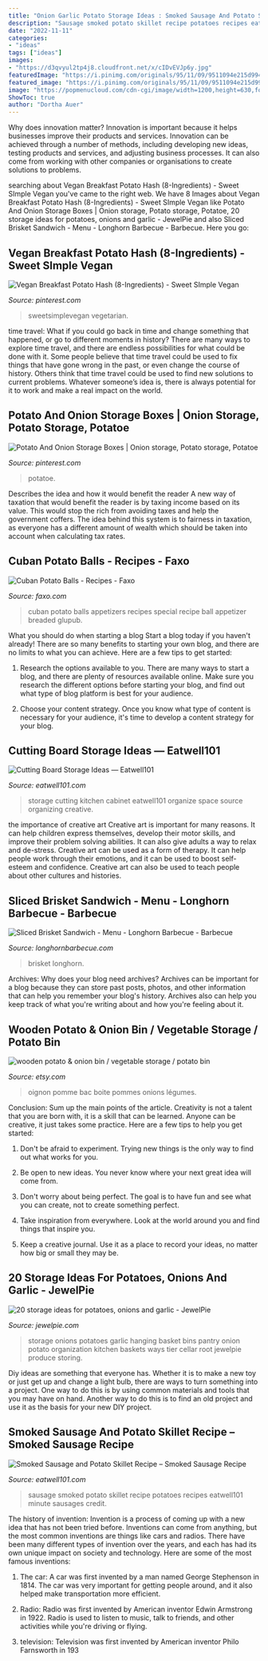 ```yaml
---
title: "Onion Garlic Potato Storage Ideas : Smoked Sausage And Potato Skillet Recipe – Smoked Sausage Recipe"
description: "Sausage smoked potato skillet recipe potatoes recipes eatwell101 minute sausages credit"
date: "2022-11-11"
categories:
- "ideas"
tags: ["ideas"]
images:
- "https://d3qvyul2tp4j8.cloudfront.net/x/cIDvEVJp6y.jpg"
featuredImage: "https://i.pinimg.com/originals/95/11/09/9511094e215d994f2c76b19940e56c71.jpg"
featured_image: "https://i.pinimg.com/originals/95/11/09/9511094e215d994f2c76b19940e56c71.jpg"
image: "https://popmenucloud.com/cdn-cgi/image/width=1200,height=630,format=auto,fit=cover/bpjoknyl/31a510ab-6d25-4d6f-9b56-c651f3424d55.jpg"
ShowToc: true
author: "Dortha Auer"
---
```



Why does innovation matter?
Innovation is important because it helps businesses improve their products and services. Innovation can be achieved through a number of methods, including developing new ideas, testing products and services, and adjusting business processes. It can also come from working with other companies or organisations to create solutions to problems.

	

		
searching about Vegan Breakfast Potato Hash (8-Ingredients) - Sweet SImple Vegan you've came to the right web. We have 8 Images about Vegan Breakfast Potato Hash (8-Ingredients) - Sweet SImple Vegan like Potato And Onion Storage Boxes | Onion storage, Potato storage, Potatoe, 20 storage ideas for potatoes, onions and garlic - JewelPie and also Sliced Brisket Sandwich - Menu - Longhorn Barbecue - Barbecue. Here you go:
		
    
## Vegan Breakfast Potato Hash (8-Ingredients) - Sweet SImple Vegan

<img loading=lazy src="https://i.pinimg.com/originals/95/11/09/9511094e215d994f2c76b19940e56c71.jpg" onerror="this.onerror=null;this.src='https://tse2.mm.bing.net/th?id=OIP.RfkrLG0ryhyv7L44hXXQOwHaLG&amp;pid=15.1';" alt="Vegan Breakfast Potato Hash (8-Ingredients) - Sweet SImple Vegan">

_Source: pinterest.com_

>sweetsimplevegan vegetarian. 

	

time travel: What if you could go back in time and change something that happened, or go to different moments in history?
There are many ways to explore time travel, and there are endless possibilities for what could be done with it. Some people believe that time travel could be used to fix things that have gone wrong in the past, or even change the course of history. Others think that time travel could be used to find new solutions to current problems. Whatever someone’s idea is, there is always potential for it to work and make a real impact on the world.

    
## Potato And Onion Storage Boxes | Onion Storage, Potato Storage, Potatoe

<img loading=lazy src="https://i.pinimg.com/736x/ba/2d/89/ba2d898ace13203ae48dfe340a3a204f.jpg" onerror="this.onerror=null;this.src='https://tse1.mm.bing.net/th?id=OIP.-Cizj_VwhwVlqu49Xz1OegHaN1&amp;pid=15.1';" alt="Potato And Onion Storage Boxes | Onion storage, Potato storage, Potatoe">

_Source: pinterest.com_

>potatoe. 

	

Describes the idea and how it would benefit the reader
A new way of taxation that would benefit the reader is by taxing income based on its value. This would stop the rich from avoiding taxes and help the government coffers. The idea behind this system is to fairness in taxation, as everyone has a different amount of wealth which should be taken into account when calculating tax rates.

    
## Cuban Potato Balls - Recipes - Faxo

<img loading=lazy src="https://d3qvyul2tp4j8.cloudfront.net/x/cIDvEVJp6y.jpg" onerror="this.onerror=null;this.src='https://tse2.mm.bing.net/th?id=OIP.70jwFBttcn3LSd2f6Y558gHaHQ&amp;pid=15.1';" alt="Cuban Potato Balls - Recipes - Faxo">

_Source: faxo.com_

>cuban potato balls appetizers recipes special recipe ball appetizer breaded glupub. 

	

What you should do when starting a blog
Start a blog today if you haven't already! There are so many benefits to starting your own blog, and there are no limits to what you can achieve. Here are a few tips to get started:
1. Research the options available to you. There are many ways to start a blog, and there are plenty of resources available online. Make sure you research the different options before starting your blog, and find out what type of blog platform is best for your audience.

2. Choose your content strategy. Once you know what type of content is necessary for your audience, it's time to develop a content strategy for your blog.

    
## Cutting Board Storage Ideas — Eatwell101

<img loading=lazy src="https://www.eatwell101.com/wp-content/uploads/2013/01/Organize-Cutting-Board-Storage.jpg" onerror="this.onerror=null;this.src='https://tse1.mm.bing.net/th?id=OIP.v98JU0DkCIbhpUfY92RDPAHaE7&amp;pid=15.1';" alt="Cutting Board Storage Ideas — Eatwell101">

_Source: eatwell101.com_

>storage cutting kitchen cabinet eatwell101 organize space source organizing creative. 

	

the importance of creative art
Creative art is important for many reasons. It can help children express themselves, develop their motor skills, and improve their problem solving abilities. It can also give adults a way to relax and de-stress.
Creative art can be used as a form of therapy. It can help people work through their emotions, and it can be used to boost self-esteem and confidence. Creative art can also be used to teach people about other cultures and histories.

    
## Sliced Brisket Sandwich - Menu - Longhorn Barbecue - Barbecue

<img loading=lazy src="https://popmenucloud.com/cdn-cgi/image/width=1200,height=630,format=auto,fit=cover/bpjoknyl/31a510ab-6d25-4d6f-9b56-c651f3424d55.jpg" onerror="this.onerror=null;this.src='https://tse1.mm.bing.net/th?id=OIP.HxFaf9SkrsHFsT0gzLM48QHaE8&amp;pid=15.1';" alt="Sliced Brisket Sandwich - Menu - Longhorn Barbecue - Barbecue">

_Source: longhornbarbecue.com_

>brisket longhorn. 

	

Archives: Why does your blog need archives?
Archives can be important for a blog because they can store past posts, photos, and other information that can help you remember your blog's history. Archives also can help you keep track of what you're writing about and how you're feeling about it.

    
## Wooden Potato &amp; Onion Bin / Vegetable Storage / Potato Bin

<img loading=lazy src="https://img1.etsystatic.com/057/0/6613866/il_570xN.699965913_ikh8.jpg" onerror="this.onerror=null;this.src='https://tse1.mm.bing.net/th?id=OIP.IR8EYNFlHm3Er1iWsqHwUgHaJ4&amp;pid=15.1';" alt="wooden potato &amp; onion bin / vegetable storage / potato bin">

_Source: etsy.com_

>oignon pomme bac boite pommes onions légumes. 

	

Conclusion: Sum up the main points of the article.
Creativity is not a talent that you are born with, it is a skill that can be learned. Anyone can be creative, it just takes some practice. Here are a few tips to help you get started:
1. Don't be afraid to experiment. Trying new things is the only way to find out what works for you.

2. Be open to new ideas. You never know where your next great idea will come from.

3. Don't worry about being perfect. The goal is to have fun and see what you can create, not to create something perfect.

4. Take inspiration from everywhere. Look at the world around you and find things that inspire you.

5. Keep a creative journal. Use it as a place to record your ideas, no matter how big or small they may be.

    
## 20 Storage Ideas For Potatoes, Onions And Garlic - JewelPie

<img loading=lazy src="https://jewelpie.com/wp-content/uploads/2013/02/potatoesonionsgarlicstorage.jpg" onerror="this.onerror=null;this.src='https://tse4.mm.bing.net/th?id=OIP.2WYUeBxVQNlF3zjx2MWHrwHaJ4&amp;pid=15.1';" alt="20 storage ideas for potatoes, onions and garlic - JewelPie">

_Source: jewelpie.com_

>storage onions potatoes garlic hanging basket bins pantry onion potato organization kitchen baskets ways tier cellar root jewelpie produce storing. 

	

Diy ideas are something that everyone has. Whether it is to make a new toy or just get up and change a light bulb, there are ways to turn something into a project. One way to do this is by using common materials and tools that you may have on hand. Another way to do this is to find an old project and use it as the basis for your new DIY project.

    
## Smoked Sausage And Potato Skillet Recipe – Smoked Sausage Recipe

<img loading=lazy src="https://www.eatwell101.com/wp-content/uploads/2018/04/Smoked-Sausage-and-Potato-Skillet-Recipe-4.jpg" onerror="this.onerror=null;this.src='https://tse2.mm.bing.net/th?id=OIP.tG62PG6-CZDfR-uasrLfsAHaLH&amp;pid=15.1';" alt="Smoked Sausage and Potato Skillet Recipe – Smoked Sausage Recipe">

_Source: eatwell101.com_

>sausage smoked potato skillet recipe potatoes recipes eatwell101 minute sausages credit. 

	

The history of invention:
Invention is a process of coming up with a new idea that has not been tried before. Inventions can come from anything, but the most common inventions are things like cars and radios. There have been many different types of invention over the years, and each has had its own unique impact on society and technology. Here are some of the most famous inventions:
1) The car: A car was first invented by a man named George Stephenson in 1814. The car was very important for getting people around, and it also helped make transportation more efficient.

2) Radio: Radio was first invented by American inventor Edwin Armstrong in 1922. Radio is used to listen to music, talk to friends, and other activities while you're driving or flying.

3) television: Television was first invented by American inventor Philo Farnsworth in 193
